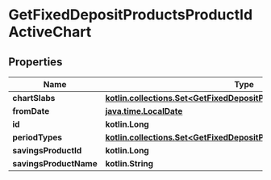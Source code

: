
# GetFixedDepositProductsProductIdActiveChart

## Properties
| Name | Type | Description | Notes |
| ------------ | ------------- | ------------- | ------------- |
| **chartSlabs** | [**kotlin.collections.Set&lt;GetFixedDepositProductsProductIdChartSlabs&gt;**](GetFixedDepositProductsProductIdChartSlabs.md) |  |  [optional] |
| **fromDate** | [**java.time.LocalDate**](java.time.LocalDate.md) |  |  [optional] |
| **id** | **kotlin.Long** |  |  [optional] |
| **periodTypes** | [**kotlin.collections.Set&lt;GetFixedDepositProductsProductIdPeriodType&gt;**](GetFixedDepositProductsProductIdPeriodType.md) |  |  [optional] |
| **savingsProductId** | **kotlin.Long** |  |  [optional] |
| **savingsProductName** | **kotlin.String** |  |  [optional] |



